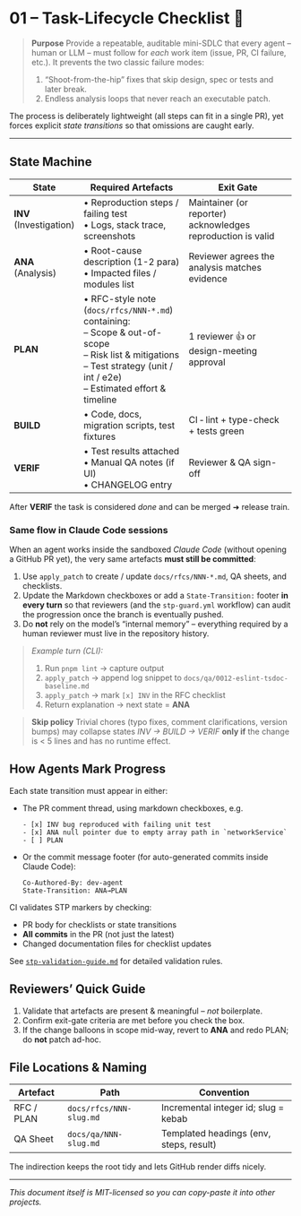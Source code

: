 <!--
This documentation is licensed under the MIT License.
See LICENSE-MIT for details.
-->

# 01 – Task-Lifecycle Checklist 🚦

> **Purpose** Provide a repeatable, auditable mini-SDLC that every agent – human
> or LLM – must follow for _each_ work item (issue, PR, CI failure, etc.). It
> prevents the two classic failure modes:
>
> 1. “Shoot-from-the-hip” fixes that skip design, spec or tests and later break.
> 2. Endless analysis loops that never reach an executable patch.

The process is deliberately lightweight (all steps can fit in a single PR), yet
forces explicit _state transitions_ so that omissions are caught early.

---

## State Machine

| State                      | Required Artefacts                                                                                                                                                                    | Exit Gate                                                   |
| -------------------------- | ------------------------------------------------------------------------------------------------------------------------------------------------------------------------------------- | ----------------------------------------------------------- |
| **INV**<br>(Investigation) | • Reproduction steps / failing test<br>• Logs, stack trace, screenshots                                                                                                               | Maintainer (or reporter) acknowledges reproduction is valid |
| **ANA**<br>(Analysis)      | • Root-cause description (1-2 para)<br>• Impacted files / modules list                                                                                                                | Reviewer agrees the analysis matches evidence               |
| **PLAN**                   | • RFC-style note (`docs/rfcs/NNN-*.md`) containing:<br> – Scope & out-of-scope<br> – Risk list & mitigations<br> – Test strategy (unit / int / e2e)<br> – Estimated effort & timeline | 1 reviewer 👍 or design-meeting approval                    |
| **BUILD**                  | • Code, docs, migration scripts, test fixtures                                                                                                                                        | CI ‑ lint + type-check + tests green                        |
| **VERIF**                  | • Test results attached<br>• Manual QA notes (if UI)<br>• CHANGELOG entry                                                                                                             | Reviewer & QA sign-off                                      |

After **VERIF** the task is considered _done_ and can be merged ➜ release train.

### Same flow in Claude Code sessions

When an agent works inside the sandboxed _Claude Code_ (without opening a GitHub
PR yet), the very same artefacts **must still be committed**:

1. Use `apply_patch` to create / update `docs/rfcs/NNN-*.md`, QA sheets, and
   checklists.
2. Update the Markdown checkboxes or add a `State-Transition:` footer **in
   every turn** so that reviewers (and the `stp-guard.yml` workflow) can audit
   the progression once the branch is eventually pushed.
3. Do **not** rely on the model’s “internal memory” – everything required by a
   human reviewer must live in the repository history.

> _Example turn (CLI):_
>
> 1. Run `pnpm lint` → capture output
> 2. `apply_patch` → append log snippet to `docs/qa/0012-eslint-tsdoc-baseline.md`
> 3. `apply_patch` → mark `[x] INV` in the RFC checklist
> 4. Return explanation → next state = **ANA**

> **Skip policy** Trivial chores (typo fixes, comment clarifications, version
> bumps) may collapse states _INV → BUILD → VERIF_ **only if** the change is
> < 5 lines and has no runtime effect.

## How Agents Mark Progress

Each state transition must appear in either:

- The PR comment thread, using markdown checkboxes, e.g.
  ```
  - [x] INV bug reproduced with failing unit test
  - [x] ANA null pointer due to empty array path in `networkService`
  - [ ] PLAN
  ```
- Or the commit message footer (for auto-generated commits inside Claude Code):
  ```
  Co-Authored-By: dev-agent
  State-Transition: ANA→PLAN
  ```

CI validates STP markers by checking:

- PR body for checklists or state transitions
- **All commits** in the PR (not just the latest)
- Changed documentation files for checklist updates

See [`stp-validation-guide.md`](./stp-validation-guide.md) for detailed validation rules.

## Reviewers’ Quick Guide

1. Validate that artefacts are present & meaningful – _not_ boilerplate.
2. Confirm exit-gate criteria are met before you check the box.
3. If the change balloons in scope mid-way, revert to **ANA** and redo PLAN; do
   **not** patch ad-hoc.

## File Locations & Naming

| Artefact   | Path                    | Convention                              |
| ---------- | ----------------------- | --------------------------------------- |
| RFC / PLAN | `docs/rfcs/NNN-slug.md` | Incremental integer id; slug = kebab    |
| QA Sheet   | `docs/qa/NNN-slug.md`   | Templated headings (env, steps, result) |

The indirection keeps the root tidy and lets GitHub render diffs nicely.

---

_This document itself is MIT-licensed so you can copy-paste it into other
projects._
